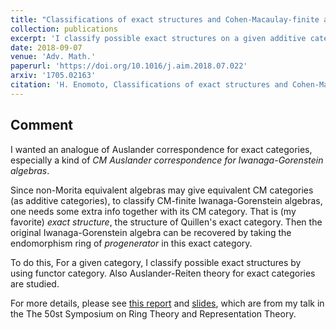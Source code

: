 ```yaml
---
title: "Classifications of exact structures and Cohen-Macaulay-finite algebras"
collection: publications
excerpt: 'I classify possible exact structures on a given additive category by using functor category, and give applications to CM-finite Iwanaga-Gorenstein algebras.'
date: 2018-09-07
venue: 'Adv. Math.'
paperurl: 'https://doi.org/10.1016/j.aim.2018.07.022'
arxiv: '1705.02163'
citation: 'H. Enomoto, Classifications of exact structures and Cohen-Macaulay-finite algebras, Adv. Math. 335 (2018), 838--877.'
---
```


## Comment

I wanted an analogue of Auslander correspondence for exact categories, especially a kind of *CM Auslander correspondence for Iwanaga-Gorenstein algebras*.

Since non-Morita equivalent algebras may give equivalent CM categories (as additive categories), to classify CM-finite Iwanaga-Gorenstein algebras, one needs some extra info together with its CM category. That is (my favorite) *exact structure*, the structure of Quillen's exact category.
Then the original Iwanaga-Gorenstein algebra can be recovered by taking the endomorphism ring of *progenerator* in this exact category.

To do this, For a given category, I classify possible exact structures by using functor category.
Also Auslander-Reiten theory for exact categories are studied.

For more details, please see [this report](/files/Kanron2017.pdf) and [slides](/filed/Kanron2017slide.pdf), which are from my talk in the The 50st Symposium on Ring Theory and Representation Theory.
